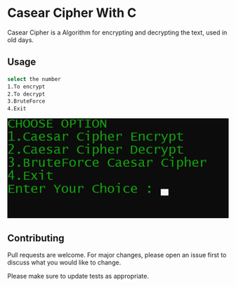 # Casear Cipher With C

Casear Cipher is a Algorithm for encrypting and decrypting the text, used in old days.

## Usage


```bash
select the number 
1.To encrypt 
2.To decrypt 
3.BruteForce 
4.Exit
```
![Screenshot](image.png)

## Contributing
Pull requests are welcome. For major changes, please open an issue first to discuss what you would like to change.

Please make sure to update tests as appropriate.
